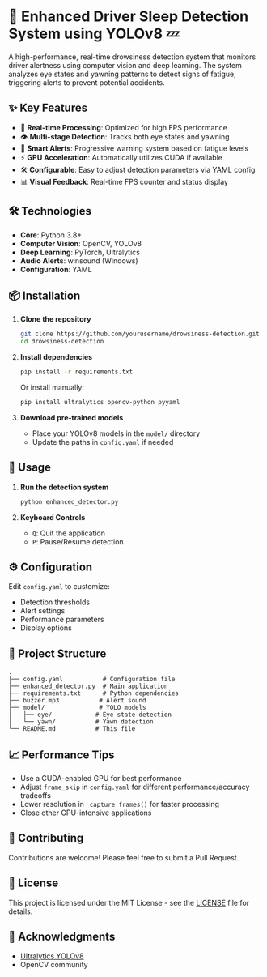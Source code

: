# 🚗 Enhanced Driver Sleep Detection System using YOLOv8 💤

A high-performance, real-time drowsiness detection system that monitors driver alertness using computer vision and deep learning. The system analyzes eye states and yawning patterns to detect signs of fatigue, triggering alerts to prevent potential accidents.


## ✨ Key Features

- 🚀 **Real-time Processing**: Optimized for high FPS performance
- 👁️ **Multi-stage Detection**: Tracks both eye states and yawning
- 🔔 **Smart Alerts**: Progressive warning system based on fatigue levels
- ⚡ **GPU Acceleration**: Automatically utilizes CUDA if available
- 🛠️ **Configurable**: Easy to adjust detection parameters via YAML config
- 📊 **Visual Feedback**: Real-time FPS counter and status display

## 🛠️ Technologies

- **Core**: Python 3.8+
- **Computer Vision**: OpenCV, YOLOv8
- **Deep Learning**: PyTorch, Ultralytics
- **Audio Alerts**: winsound (Windows)
- **Configuration**: YAML

## 📦 Installation

1. **Clone the repository**
   ```bash
   git clone https://github.com/yourusername/drowsiness-detection.git
   cd drowsiness-detection
   ```

2. **Install dependencies**
   ```bash
   pip install -r requirements.txt
   ```
   
   Or install manually:
   ```bash
   pip install ultralytics opencv-python pyyaml
   ```

3. **Download pre-trained models**
   - Place your YOLOv8 models in the `model/` directory
   - Update the paths in `config.yaml` if needed

## 🚀 Usage

1. **Run the detection system**
   ```bash
   python enhanced_detector.py
   ```

2. **Keyboard Controls**
   - `Q`: Quit the application
   - `P`: Pause/Resume detection

## ⚙️ Configuration

Edit `config.yaml` to customize:
- Detection thresholds
- Alert settings
- Performance parameters
- Display options

## 📂 Project Structure

```
.
├── config.yaml           # Configuration file
├── enhanced_detector.py  # Main application
├── requirements.txt      # Python dependencies
├── buzzer.mp3           # Alert sound
├── model/               # YOLO models
│   ├── eye/            # Eye state detection
│   └── yawn/           # Yawn detection
└── README.md           # This file
```

## 📈 Performance Tips

- Use a CUDA-enabled GPU for best performance
- Adjust `frame_skip` in `config.yaml` for different performance/accuracy tradeoffs
- Lower resolution in `_capture_frames()` for faster processing
- Close other GPU-intensive applications

## 🤝 Contributing

Contributions are welcome! Please feel free to submit a Pull Request.

## 📄 License

This project is licensed under the MIT License - see the [LICENSE](LICENSE) file for details.

## 🙏 Acknowledgments

- [Ultralytics YOLOv8](https://github.com/ultralytics/ultralytics)
- OpenCV community


